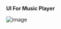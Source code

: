 **UI For Music Player**


![image](https://github.com/abhishekraut01/Music_player/assets/103844212/6b57dc32-edb1-4d7c-a83a-7e24f9d6fb62)
